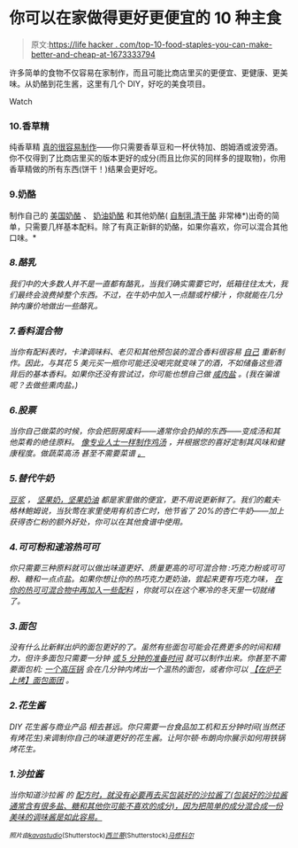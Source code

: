 # 你可以在家做得更好更便宜的 10 种主食

> 原文:[https://life hacker . com/top-10-food-staples-you-can-make-better-and-cheap-at-1673333794](https://lifehacker.com/top-10-food-staples-you-can-make-better-and-cheaper-at-1673333794)

许多简单的食物不仅容易在家制作，而且可能比商店里买的更便宜、更健康、更美味。从奶酪到花生酱，这里有几个 DIY，好吃的美食项目。

Watch

### 10.香草精

纯香草精 [真的很容易制作](http://lifehacker.com/make-your-own-vanilla-extract-for-less-money-and-bigge-1456441454)——你只需要香草豆和一杯伏特加、朗姆酒或波旁酒。你不仅得到了比商店里买的版本更好的成分(而且比你买的同样多的提取物)，你用香草精做的所有东西(饼干！)结果会更好吃。

### 9.奶酪

制作自己的 [美国奶酪](http://lifehacker.com/diy-american-cheese-5923478) 、 [奶油奶酪](http://lifehacker.com/diy-cream-cheese-5931914) 和其他奶酪( [自制乳清干酪](http://www.foodnetwork.com/recipes/ina-garten/homemade-ricotta-recipe.html) 非常棒*)出奇的简单，只需要几样基本配料。除了有真正新鲜的奶酪，如果你喜欢，你可以混合其他口味。*

### *8.酪乳*

*我们中的大多数人并不是一直都有酪乳，当我们确实需要它时，纸箱往往太大，我们最终会浪费掉整个东西。不过，在牛奶中加入一点醋或柠檬汁 ，你就能在几分钟内廉价地做出一些酪乳。*

### *7.香料混合物*

*当你有配料表时，卡津调味料、老贝和其他预包装的混合香料很容易 [自己](http://lifehacker.com/skip-expensive-spice-mixes-and-make-your-own-5613735) 重新制作。因此，与其花 5 美元买一瓶你可能还没喝完就变味了的酒，不如储备这些酒背后的基本香料。如果你还没有尝试过，你可能也想自己做 [咸肉盐](http://lifehacker.com/make-your-own-bacon-salt-5838933) 。(我在骗谁呢？去做些熏肉盐。)*

### *6.股票*

*当你自己做菜的时候，你会把厨房废料——通常你会扔掉的东西——变成汤和其他菜肴的绝佳原料。 [像专业人士一样制作鸡汤](http://lifehacker.com/make-chicken-stock-like-a-pro-5158538) ，并根据您的喜好定制其风味和健康程度。做蔬菜高汤 甚至不需要菜谱 [。](http://lifehacker.com/make-your-own-no-hassle-vegetable-stock-without-a-recip-1571962074)*

### *5.替代牛奶*

*[豆浆](http://lifehacker.com/make-your-own-soy-milk-5856810) ， [坚果奶，坚果奶油](http://lifehacker.com/make-your-own-nut-milk-and-butters-with-this-visual-gui-1639622266) 都是家里做的便宜，更不用说更新鲜了。我们的戴夫·格林鲍姆说，当狄莺在家里使用有机杏仁时，他节省了 20%的杏仁牛奶——加上获得杏仁粉的额外好处，你可以在其他食谱中使用。*

### *4.可可粉和速溶热可可*

*你只需要三种原料就可以做出味道更好、质量更高的可可混合物 :巧克力粉或可可粉、糖和一点点盐。如果你想让你的热巧克力更奶油，尝起来更有巧克力味， [在你的热可可混合物中再加入一些配料](http://lifehacker.com/make-your-own-better-tasting-instant-hot-cocoa-mix-5731683) ，你就可以在这个寒冷的冬天里一切就绪了。*

### *3.面包*

*没有什么比新鲜出炉的面包更好的了。虽然有些面包可能会花费更多的时间和精力，但许多面包只需要一分钟 [或 5 分钟的准备时间](http://lifehacker.com/make-fresh-baked-bread-in-five-minutes-5287212) 就可以制作出来。你甚至不需要面包机: [一个高压锅](http://lifehacker.com/make-fresh-bread-in-minutes-in-a-pressure-cooker-5937291) 会在几分钟内烤出一个温热的面包，或者你可以 [【在炉子上烤】面包面团](http://lifehacker.com/bake-bread-on-your-stovetop-1589485156) 。*

### *2.花生酱*

*DIY 花生酱与商业产品 相去甚远。你只需要一台食品加工机和五分钟时间(当然还有烤花生)来调制你自己的味道更好的花生酱。让阿尔顿·布朗向你展示如何用铁锅 烤花生。*

### *1.沙拉酱*

*当你知道沙拉酱 的 [配方时，就没有必要再去买包装好的沙拉酱了(包装好的沙拉酱通常含有很多盐、糖和其他你可能不喜欢的成分)，因为把简单的成分混合成一份美味的调味酱是如此容易。](http://lifehacker.com/make-your-own-awesome-salad-dressing-with-this-simple-c-1530646384)*

*<small>*照片由*</small>[<small>*kavastudio*</small>](http://www.shutterstock.com/pic.mhtml?id=161989976&src=id)<small>*(Shutterstock)*</small>[<small>*西兰蒂*</small>](http://www.shutterstock.com/pic.mhtml?id=125316509&src=id)<small>*(Shutterstock)*</small>[<small>*马修科尔*</small>](http://www.shutterstock.com/pic.mhtml?id=127918910&src=id)*